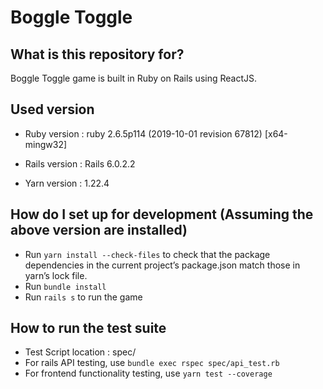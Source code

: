 # Boggle Toggle

## What is this repository for?
Boggle Toggle game is built in Ruby on Rails using ReactJS.

## Used version

* Ruby version : ruby 2.6.5p114 (2019-10-01 revision 67812) [x64-mingw32]

* Rails version : Rails 6.0.2.2

* Yarn version : 1.22.4

## How do I set up for development (Assuming the above version are installed)
- Run `yarn install --check-files` to check that the package dependencies in the current project’s package.json match those in yarn’s lock file.
- Run `bundle install`
- Run `rails s` to run the game

## How to run the test suite
  - Test Script location : spec/
  - For rails API testing, use `bundle exec rspec spec/api_test.rb`
  - For frontend functionality testing, use `yarn test --coverage` 


